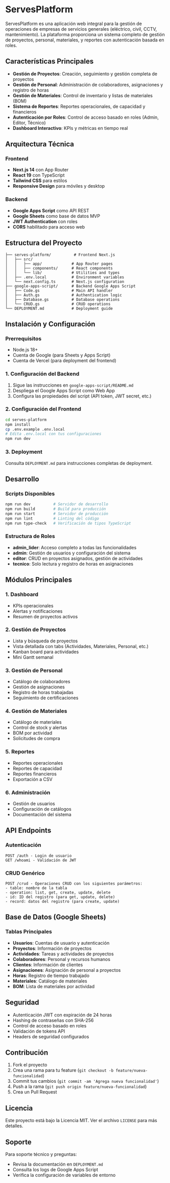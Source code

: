 # ServesPlatform

ServesPlatform es una aplicación web integral para la gestión de operaciones de empresas de servicios generales (eléctrico, civil, CCTV, mantenimiento). La plataforma proporciona un sistema completo de gestión de proyectos, personal, materiales, y reportes con autenticación basada en roles.

## Características Principales

- **Gestión de Proyectos**: Creación, seguimiento y gestión completa de proyectos
- **Gestión de Personal**: Administración de colaboradores, asignaciones y registro de horas
- **Gestión de Materiales**: Control de inventario y listas de materiales (BOM)
- **Sistema de Reportes**: Reportes operacionales, de capacidad y financieros
- **Autenticación por Roles**: Control de acceso basado en roles (Admin, Editor, Técnico)
- **Dashboard Interactivo**: KPIs y métricas en tiempo real

## Arquitectura Técnica

### Frontend
- **Next.js 14** con App Router
- **React 19** con TypeScript
- **Tailwind CSS** para estilos
- **Responsive Design** para móviles y desktop

### Backend
- **Google Apps Script** como API REST
- **Google Sheets** como base de datos MVP
- **JWT Authentication** con roles
- **CORS** habilitado para acceso web

## Estructura del Proyecto

```
├── serves-platform/          # Frontend Next.js
│   ├── src/
│   │   ├── app/             # App Router pages
│   │   ├── components/      # React components
│   │   └── lib/             # Utilities and types
│   ├── .env.local           # Environment variables
│   └── next.config.ts       # Next.js configuration
├── google-apps-script/      # Backend Google Apps Script
│   ├── Code.gs              # Main API handler
│   ├── Auth.gs              # Authentication logic
│   ├── Database.gs          # Database operations
│   └── CRUD.gs              # CRUD operations
└── DEPLOYMENT.md            # Deployment guide
```

## Instalación y Configuración

### Prerrequisitos

- Node.js 18+
- Cuenta de Google (para Sheets y Apps Script)
- Cuenta de Vercel (para deployment del frontend)

### 1. Configuración del Backend

1. Sigue las instrucciones en `google-apps-script/README.md`
2. Despliega el Google Apps Script como Web App
3. Configura las propiedades del script (API token, JWT secret, etc.)

### 2. Configuración del Frontend

```bash
cd serves-platform
npm install
cp .env.example .env.local
# Edita .env.local con tus configuraciones
npm run dev
```

### 3. Deployment

Consulta `DEPLOYMENT.md` para instrucciones completas de deployment.

## Desarrollo

### Scripts Disponibles

```bash
npm run dev          # Servidor de desarrollo
npm run build        # Build para producción
npm run start        # Servidor de producción
npm run lint         # Linting del código
npm run type-check   # Verificación de tipos TypeScript
```

### Estructura de Roles

- **admin_lider**: Acceso completo a todas las funcionalidades
- **admin**: Gestión de usuarios y configuración del sistema
- **editor**: CRUD en proyectos asignados, gestión de actividades
- **tecnico**: Solo lectura y registro de horas en asignaciones

## Módulos Principales

### 1. Dashboard
- KPIs operacionales
- Alertas y notificaciones
- Resumen de proyectos activos

### 2. Gestión de Proyectos
- Lista y búsqueda de proyectos
- Vista detallada con tabs (Actividades, Materiales, Personal, etc.)
- Kanban board para actividades
- Mini Gantt semanal

### 3. Gestión de Personal
- Catálogo de colaboradores
- Gestión de asignaciones
- Registro de horas trabajadas
- Seguimiento de certificaciones

### 4. Gestión de Materiales
- Catálogo de materiales
- Control de stock y alertas
- BOM por actividad
- Solicitudes de compra

### 5. Reportes
- Reportes operacionales
- Reportes de capacidad
- Reportes financieros
- Exportación a CSV

### 6. Administración
- Gestión de usuarios
- Configuración de catálogos
- Documentación del sistema

## API Endpoints

### Autenticación
```
POST /auth - Login de usuario
GET /whoami - Validación de JWT
```

### CRUD Genérico
```
POST /crud - Operaciones CRUD con los siguientes parámetros:
- table: nombre de la tabla
- operation: list, get, create, update, delete
- id: ID del registro (para get, update, delete)
- record: datos del registro (para create, update)
```

## Base de Datos (Google Sheets)

### Tablas Principales

- **Usuarios**: Cuentas de usuario y autenticación
- **Proyectos**: Información de proyectos
- **Actividades**: Tareas y actividades de proyectos
- **Colaboradores**: Personal y recursos humanos
- **Clientes**: Información de clientes
- **Asignaciones**: Asignación de personal a proyectos
- **Horas**: Registro de tiempo trabajado
- **Materiales**: Catálogo de materiales
- **BOM**: Lista de materiales por actividad

## Seguridad

- Autenticación JWT con expiración de 24 horas
- Hashing de contraseñas con SHA-256
- Control de acceso basado en roles
- Validación de tokens API
- Headers de seguridad configurados

## Contribución

1. Fork el proyecto
2. Crea una rama para tu feature (`git checkout -b feature/nueva-funcionalidad`)
3. Commit tus cambios (`git commit -am 'Agrega nueva funcionalidad'`)
4. Push a la rama (`git push origin feature/nueva-funcionalidad`)
5. Crea un Pull Request

## Licencia

Este proyecto está bajo la Licencia MIT. Ver el archivo `LICENSE` para más detalles.

## Soporte

Para soporte técnico y preguntas:
- Revisa la documentación en `DEPLOYMENT.md`
- Consulta los logs de Google Apps Script
- Verifica la configuración de variables de entorno